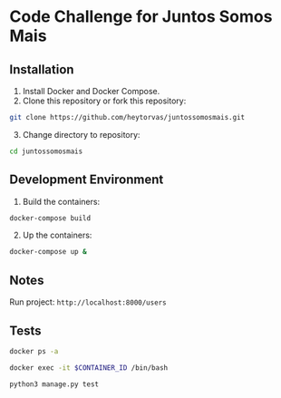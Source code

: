 # Code Challenge for Juntos Somos Mais

## Installation
1. Install Docker and Docker Compose.
2. Clone this repository or fork this repository:
```bash
git clone https://github.com/heytorvas/juntossomosmais.git
```
3. Change directory to repository:
```bash
cd juntossomosmais
```

## Development Environment
1. Build the containers:
```bash
docker-compose build
```
2. Up the containers:
```bash
docker-compose up &
```

## Notes
Run project: ```http://localhost:8000/users```

## Tests
```bash
docker ps -a
```
```bash
docker exec -it $CONTAINER_ID /bin/bash
```
```bash
python3 manage.py test
```